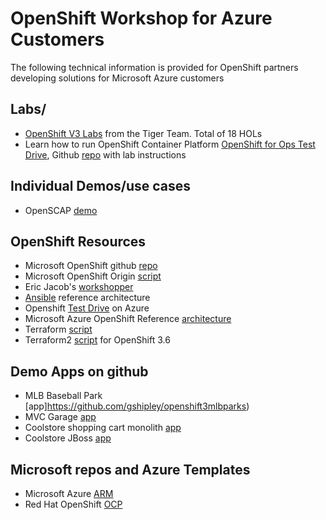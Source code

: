# OpenShift Workshop for Azure Customers
The following technical information is provided for OpenShift partners developing solutions for Microsoft Azure customers

## Labs/
* [OpenShift V3 Labs](https://github.com/samueltauil/openshiftv3-workshop) from the Tiger Team. Total of 18 HOLs
* Learn how to run OpenShift Container Platform [OpenShift for Ops Test Drive](https://www.redhat.com/en/engage/openshift-storage-testdrive-20170718), Github [repo](https://dmesser.github.io/ocp-3.6-cns-3.5-lab/) with lab instructions

## Individual Demos/use cases
* OpenSCAP [demo](https://github.com/samueltauil/openscap-openshift)

## OpenShift Resources
* Microsoft OpenShift github [repo](http://aka.ms/OpenShift)
* Microsoft OpenShift Origin [script](https://github.com/Microsoft/openshift-origin)
* Eric Jacob's [workshopper](https://github.com/openshift-evangelists/workshopper)
* [Ansible](https://github.com/openshift/openshift-ansible-contrib/tree/master/reference-architecture/azure-ansible) reference architecture
* Openshift [Test Drive](https://testdrive.azure.com/#/test-drive/redhat.openshift-test-drive) on Azure
* Microsoft Azure OpenShift Reference [architecture](https://access.redhat.com/documentation/en-us/reference_architectures/2017/html/deploying_red_hat_openshift_container_platform_3.5_on_microsoft_azure/)
* Terraform [script](https://github.com/sozercan/OpenShift-Azure-Terraform)
* Terraform2 [script](https://github.com/sozercan/OpenShift-Azure-Terraform) for OpenShift 3.6

## Demo Apps on github
* MLB Baseball Park [app]https://github.com/gshipley/openshift3mlbparks)
* MVC Garage [app](https://github.com/ganrad/MvcGarage)
* Coolstore shopping cart monolith [app](https://github.com/coolstore/monolith)
* Coolstore JBoss [app](https://github.com/jbossdemocentral/coolstore-microservice)

## Microsoft repos and Azure Templates
* Microsoft Azure [ARM](https://github.com/Azure/azure-quickstart-templates/tree/master/openshift-origin-rhel)
* Red Hat OpenShift [OCP](https://github.com/Microsoft/openshift-container-platform)
